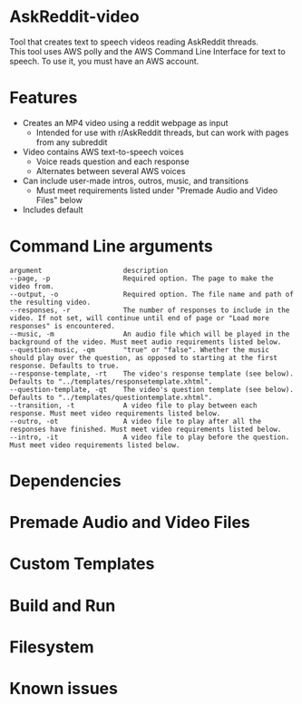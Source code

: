 # AskReddit-video
Tool that creates text to speech videos reading AskReddit threads.  
This tool uses AWS polly and the AWS Command Line Interface for text to speech. To use it, you must have an AWS account.

# Features
* Creates an MP4 video using a reddit webpage as input
	* Intended for use with r/AskReddit threads, but can work with pages from any subreddit
* Video contains AWS text-to-speech voices
	* Voice reads question and each response
	* Alternates between several AWS voices
* Can include user-made intros, outros, music, and transitions
	* Must meet requirements listed under "Premade Audio and Video Files" below
* Includes default

# Command Line arguments
```
argument                    description
--page, -p                  Required option. The page to make the video from.
--output, -o                Required option. The file name and path of the resulting video.
--responses, -r             The number of responses to include in the video. If not set, will continue until end of page or "Load more responses" is encountered.
--music, -m                 An audio file which will be played in the background of the video. Must meet audio requirements listed below.
--question-music, -qm       "true" or "false". Whether the music should play over the question, as opposed to starting at the first response. Defaults to true.
--response-template, -rt    The video's response template (see below). Defaults to "../templates/responsetemplate.xhtml".
--question-template, -qt    The video's question template (see below). Defaults to "../templates/questiontemplate.xhtml".
--transition, -t            A video file to play between each response. Must meet video requirements listed below.
--outro, -ot                A video file to play after all the responses have finished. Must meet video requirements listed below.
--intro, -it                A video file to play before the question. Must meet video requirements listed below.

```

# Dependencies

# Premade Audio and Video Files

# Custom Templates

# Build and Run

# Filesystem

# Known issues
